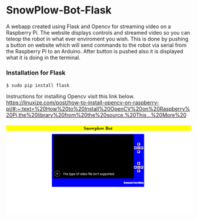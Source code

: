 # SnowPlow-Bot-Flask
  A webapp created using Flask and Opencv for streaming video on a Raspberry Pi.  The website displays controls and streamed video so you can teleop the robot in what ever enviroment you wish.  This is done by pushing a button on website which will send commands to the robot via serial from the Raspberry Pi to an Arduino.  After button is pushed also it is displayed what it is doing in the terminal.  


### Installation  for Flask
```
$ sudo pip install flask
```
Instructions for installing Opencv visit this link below.<br>
https://linuxize.com/post/how-to-install-opencv-on-raspberry-pi/#:~:text=%20How%20to%20Install%20OpenCV%20on%20Raspberry%20Pi,the%20library%20from%20the%20source.%20This...%20More%20

![alt text](https://github.com/DanielsKraus/SnowPlow-Bot-Flask/blob/master/webapp_page_pic.PNG)
